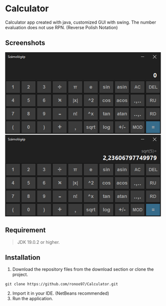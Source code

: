 # Calculator
Calculator app created with java, customized GUI with swing.
The number evaluation does not use RPN. (Reverse Polish Notation)
## Screenshots
![image of the calculator](/screenshots/calculator1.png)
![image of the calculator](/screenshots/calculator2.png)
## Requirement
> JDK 19.0.2 or higher.
## Installation 
1. Download the repository files from the download section or clone the project.

```
git clone https://github.com/ronoo97/Calculator.git
```
2. Import it in your IDE. (NetBeans recommended)
3. Run the application.

